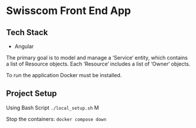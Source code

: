 # Swisscom Front End App

## Tech Stack
- Angular


The primary goal is to model and manage a 
‘Service‘ entity, which contains a list of
Resource objects. 
Each ‘Resource‘ includes a list of ‘Owner‘ objects.

To run the application Docker must be installed.
## Project Setup
Using Bash Script
``./local_setup.sh``
M

Stop the containers:   ``docker compose down``
